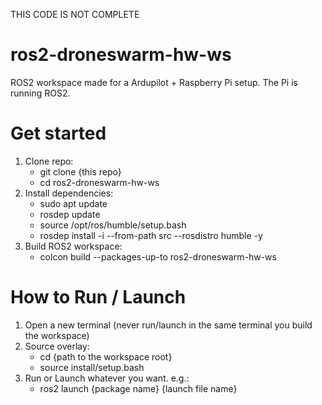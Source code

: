 THIS CODE IS NOT COMPLETE

# ros2-droneswarm-hw-ws
ROS2 workspace made for a Ardupilot + Raspberry Pi setup. The Pi is running ROS2.

# Get started
1. Clone repo:
    - git clone {this repo}
    - cd ros2-droneswarm-hw-ws
1. Install dependencies:
    - sudo apt update
    - rosdep update
    - source /opt/ros/humble/setup.bash
    - rosdep install -i --from-path src --rosdistro humble -y
1. Build ROS2 workspace:
    - colcon build --packages-up-to ros2-droneswarm-hw-ws

# How to Run / Launch
1. Open a new terminal (never run/launch in the same terminal you build the workspace)
1. Source overlay:
    - cd {path to the workspace root}
    - source install/setup.bash
1. Run or Launch whatever you want. e.g.:
    - ros2 launch {package name} {launch file name}  
